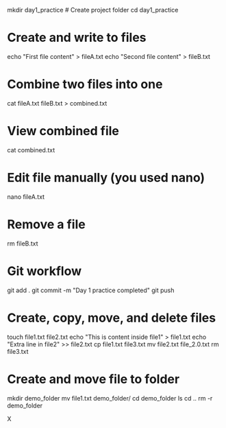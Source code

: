 mkdir day1_practice        # Create project folder
cd day1_practice

# Create and write to files
echo "First file content" > fileA.txt
echo "Second file content" > fileB.txt

# Combine two files into one
cat fileA.txt fileB.txt > combined.txt

# View combined file
cat combined.txt

# Edit file manually (you used nano)
nano fileA.txt

# Remove a file
rm fileB.txt

# Git workflow
git add .
git commit -m "Day 1 practice completed"
git push

# Create, copy, move, and delete files
touch file1.txt file2.txt
echo "This is content inside file1" > file1.txt
echo "Extra line in file2" >> file2.txt
cp file1.txt file3.txt
mv file2.txt file_2.0.txt
rm file3.txt

# Create and move file to folder
mkdir demo_folder
mv file1.txt demo_folder/
cd demo_folder
ls
cd ..
rm -r demo_folder



X

